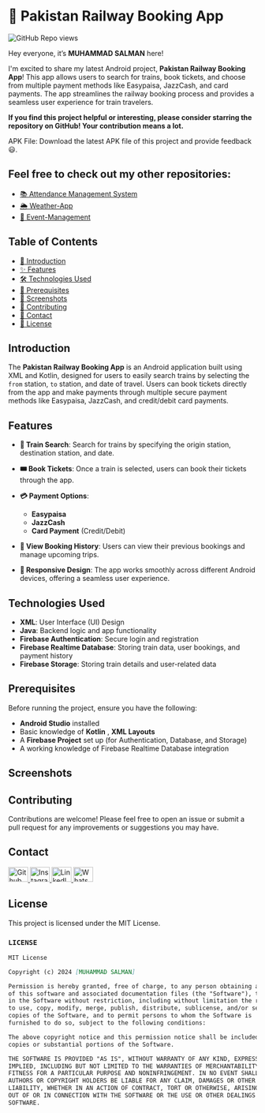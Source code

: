 # 🚂 Pakistan Railway Booking App

![GitHub Repo views](https://komarev.com/ghpvc/?username=Salmanhy074&label=Repo%20views&color=blue&style=flat-square)

Hey everyone, it’s **MUHAMMAD SALMAN** here!

I'm excited to share my latest Android project, **Pakistan Railway Booking App**! This app allows users to search for trains, book tickets, and choose from multiple payment methods like Easypaisa, JazzCash, and card payments. The app streamlines the railway booking process and provides a seamless user experience for train travelers.

**If you find this project helpful or interesting, please consider starring the repository on GitHub! Your contribution means a lot.**

APK File: Download the latest APK file of this project and provide feedback 😃.

## Feel free to check out my other repositories:

- [📚 Attendance Management System](https://github.com/Salmanhy074/Attendance-System)
- [🌦️ Weather-App](https://github.com/Salmanhy074/Weather-App)
- [📅 Event-Management](https://github.com/Salmanhy074/Event-Management)

## Table of Contents
- [👋 Introduction](#introduction)
- [✨ Features](#features)
- [🛠️ Technologies Used](#technologies-used)
- [🔧 Prerequisites](#prerequisites)
- [📸 Screenshots](#Screenshots)
- [🤝 Contributing](#contributing)
- [📧 Contact](#contact)
- [📄 License](#license)

## Introduction

The **Pakistan Railway Booking App** is an Android application built using XML and Kotlin, designed for users to easily search trains by selecting the `from` station, `to` station, and date of travel. Users can book tickets directly from the app and make payments through multiple secure payment methods like Easypaisa, JazzCash, and credit/debit card payments.

## Features

- **🔎 Train Search**: Search for trains by specifying the origin station, destination station, and date.
  
- **🎟️ Book Tickets**: Once a train is selected, users can book their tickets through the app.

- **💳 Payment Options**:
  - **Easypaisa**
  - **JazzCash**
  - **Card Payment** (Credit/Debit)

- **📅 View Booking History**: Users can view their previous bookings and manage upcoming trips.

- **📱 Responsive Design**: The app works smoothly across different Android devices, offering a seamless user experience.

## Technologies Used

- **XML**: User Interface (UI) Design
- **Java**: Backend logic and app functionality
- **Firebase Authentication**: Secure login and registration
- **Firebase Realtime Database**: Storing train data, user bookings, and payment history
- **Firebase Storage**: Storing train details and user-related data

## Prerequisites

Before running the project, ensure you have the following:

- **Android Studio** installed
- Basic knowledge of **Kotlin** , **XML Layouts**
- A **Firebase Project** set up (for Authentication, Database, and Storage)
- A working knowledge of Firebase Realtime Database integration

## Screenshots


## Contributing

Contributions are welcome! Please feel free to open an issue or submit a pull request for any improvements or suggestions you may have.

## Contact

<div id="badges" align="left">
  <a href="https://github.com/Salmanhy074/Salmanhy074">
    <img src="https://raw.githubusercontent.com/rahuldkjain/github-profile-readme-generator/master/src/images/icons/Social/github.svg" alt="Github" height="30" width="40"/>
  </a>
  <a href="https://www.instagram.com/itxz_sallu_">
    <img src="https://raw.githubusercontent.com/rahuldkjain/github-profile-readme-generator/master/src/images/icons/Social/instagram.svg" alt="Instagram" height="30" width="40"/>
  </a>
  <a href="https://www.linkedin.com/in/muhammad-salman074">
    <img src="https://raw.githubusercontent.com/rahuldkjain/github-profile-readme-generator/master/src/images/icons/Social/linked-in-alt.svg" alt="LinkedIn" height="30" width="40"/>
  </a>
  <a href="https://wa.me/+923082456659">
    <img src="https://raw.githubusercontent.com/rahuldkjain/github-profile-readme-generator/master/src/images/icons/Social/whatsapp.svg" alt="WhatsApp" height="30" width="40"/>
  </a>
</div>

## License

This project is licensed under the MIT License.

### `LICENSE`

```markdown
MIT License

Copyright (c) 2024 [MUHAMMAD SALMAN]

Permission is hereby granted, free of charge, to any person obtaining a copy
of this software and associated documentation files (the "Software"), to deal
in the Software without restriction, including without limitation the rights
to use, copy, modify, merge, publish, distribute, sublicense, and/or sell
copies of the Software, and to permit persons to whom the Software is
furnished to do so, subject to the following conditions:

The above copyright notice and this permission notice shall be included in all
copies or substantial portions of the Software.

THE SOFTWARE IS PROVIDED "AS IS", WITHOUT WARRANTY OF ANY KIND, EXPRESS OR
IMPLIED, INCLUDING BUT NOT LIMITED TO THE WARRANTIES OF MERCHANTABILITY,
FITNESS FOR A PARTICULAR PURPOSE AND NONINFRINGEMENT. IN NO EVENT SHALL THE
AUTHORS OR COPYRIGHT HOLDERS BE LIABLE FOR ANY CLAIM, DAMAGES OR OTHER
LIABILITY, WHETHER IN AN ACTION OF CONTRACT, TORT OR OTHERWISE, ARISING FROM,
OUT OF OR IN CONNECTION WITH THE SOFTWARE OR THE USE OR OTHER DEALINGS IN THE
SOFTWARE.
